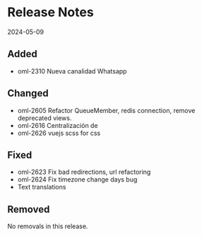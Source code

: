 # Release Notes
2024-05-09

## Added

- oml-2310 Nueva canalidad Whatsapp

## Changed

- oml-2605 Refactor QueueMember, redis connection, remove deprecated views.
- oml-2616 Centralización de 
- oml-2626 vuejs scss for css

## Fixed
- oml-2623 Fix bad redirections, url refactoring
- oml-2624 Fix timezone change days bug
- Text translations

## Removed

No removals in this release.
